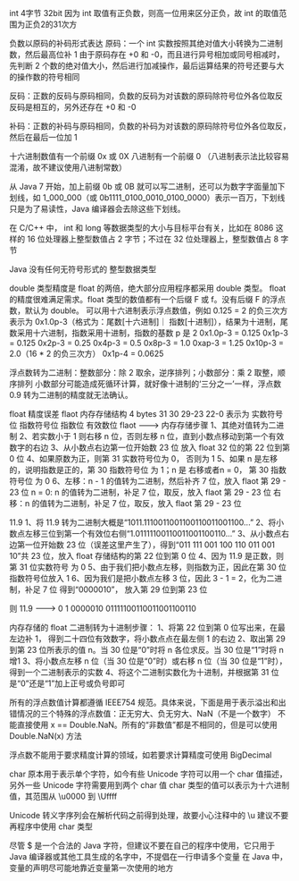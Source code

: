 int 4字节 32bit 因为 int 取值有正负数，则高一位用来区分正负，故 int 的取值范围为正负2的31次方

负数以原码的补码形式表达
原码：一个 int 实数按照其绝对值大小转换为二进制数，然后最高位补 1
由于原码存在 +0 和 -0，而且进行异号相加或同号相减时，先判断 2 个数的绝对值大小，然后进行加减操作，最后运算结果的符号还要与大的操作数的符号相同

反码：正数的反码与原码相同，负数的反码为对该数的原码除符号位外各位取反
反码是相互的，另外还存在 +0 和 -0

补码：正数的补码与原码相同，负数的补码为对该数的原码除符号位外各位取反，然后在最后一位加 1

十六进制数值有一个前缀 0x 或 0X
八进制有一个前缀 0 （八进制表示法比较容易混淆，故不建议使用八进制常数）

从 Java 7 开始，加上前缀 0b 或 0B 就可以写二进制，还可以为数字字面量加下划线，如 1_000_000（或 0b1111_0100_0010_0100_0000）表示一百万，下划线只是为了易读性，Java 编译器会去除这些下划线。

在 C/C++ 中， int 和 long 等数据类型的大小与目标平台有关，比如在 8086 这样的 16 位处理器上整型数值占 2 字节；不过在 32 位处理器上，整型数值占 8 字节

Java 没有任何无符号形式的 整型数据类型

double 类型精度是 float 的两倍，绝大部分应用程序都采用 double 类型。 float 的精度很难满足需求。float 类型的数值都有一个后缀 F 或 f。没有后缀 F 的浮点数，默认为 double。
可以用十六进制表示浮点数值，例如 0.125 = 2 的负三次方 表示为 0x1.0p-3（格式为：尾数[十六进制]｜ 指数[十进制]），结果为十进制，尾数采用十六进制，指数采用十进制，指数的基数 p 是 2
0x1.0p-3 = 0.125
0x1p-3 = 0.125
0x2p-3 = 0.25
0x4p-3 = 0.5
0x8p-3 = 1.0
0xap-3 = 1.25
0x10p-3 = 2.0（16 * 2 的负三次方）
0x1p-4 = 0.0625

浮点数转为二进制：整数部分：除 2 取余，逆序排列；小数部分：乘 2 取整，顺序排列
小数部分可能造成死循环计算，就好像十进制的‘三分之一’一样，浮点数 0.9 转为二进制的精度就无法确认。

float 精度误差
flaot 内存存储结构
4 bytes     31              30              29-23           22-0
表示为       实数符号位       指数符号位       指数位           有效数位
flaot ---> 内存存储步骤
1、其绝对值转为二进制
2、若实数小于 1 则右移 n 位，否则左移 n 位，直到小数点移动到第一个有效数字的右边
3、从小数点右边第一位开始数 23 位 放入 float 32 位的第 22 位到第 0 位
4、如果原数为正，则第 31 实数符号位为 0， 否则为 1
5、如果 n 是左移的，说明指数是正的，第 30 指数符号位 为 1；n 是 右移或者n = 0， 第 30 指数符号位 为 0
6、左移：n - 1 的值转为二进制，然后补齐 7 位，放入 flaot 第 29 - 23 位
   n = 0: n 的值转为二进制，补足 7 位，取反，放入 flaot 第 29 - 23 位
   右移：n 的值转为二进制，补足 7 位，取反，放入 flaot 第 29 - 23 位

11.9
1、将 11.9 转为二进制大概是“1011.1110011001100110011001100...”
2、将小数点左移三位到第一个有效位右侧“1.01111100110011001100110...”
3、从小数点右边第一位开始数 23 位（误差这里产生了），得到“011 111 001 100 110 011 001 10”共 23 位，放入 float 存储结构的第 22 位到第 0 位
4、因为 11.9 是正数，则第 31 位实数符号 为 0
5、由于我们把小数点左移，则指数为正，因此在第 30 位指数符号位放入 1
6、因为我们是把小数点左移 3 位，因此 3 - 1 = 2，化为二进制，补足 7 位 得到“0000010”， 放入第 29 位到第 23 位

则 11.9 ---> 0 1 0000010 01111100110011001100110

内存存储的 float 二进制转为十进制步骤：
1、将第 22 位到第 0 位写出来，在最左边补 1， 得到二十四位有效数字，将小数点点在最左侧 1 的右边
2、取出第 29 到第 23 位所表示的值 n。当 30 位是“0”时将 n 各位求反。当 30 位是“1”时将 n 增1
3、将小数点左移 n 位（当 30 位是“0”时）或右移 n 位（当 30 位是“1”时），得到一个二进制表示的实数
4、将这个二进制实数化为十进制，并根据第 31 位是“0”还是“1”加上正号或负号即可

所有的浮点数值计算都遵循 IEEE754 规范。具体来说，下面是用于表示溢出和出错情况的三个特殊的浮点数值：正无穷大、负无穷大、NaN（不是一个数字）
不能直接使用 x == Double.NaN。所有的“非数值”都是不相同的，但是可以使用 Double.NaN(x) 方法


浮点数不能用于要求精度计算的领域，如若要求计算精度可使用 BigDecimal

char 原本用于表示单个字符，如今有些 Unicode 字符可以用一个 char 值描述，另外一些 Unicode 字符需要用到两个 char 值
char 类型的值可以表示为十六进制值，其范围从 \u0000 到 \Uffff

Unicode 转义字序列会在解析代码之前得到处理，故要小心注释中的 \u
建议不要再程序中使用 char 类型

尽管 $ 是一个合法的 Java 字符，但建议不要在自己的程序中使用，它只用于 Java 编译器或其他工具生成的名字中，不提倡在一行申请多个变量
在 Java 中，变量的声明尽可能地靠近变量第一次使用的地方
